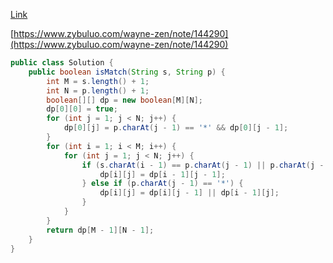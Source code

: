 [Link](https://leetcode.com/problems/wildcard-matching/)

[https://www.zybuluo.com/wayne-zen/note/144290](https://www.zybuluo.com/wayne-zen/note/144290)

```java
public class Solution {
    public boolean isMatch(String s, String p) {
        int M = s.length() + 1;
        int N = p.length() + 1;
        boolean[][] dp = new boolean[M][N];
        dp[0][0] = true;
        for (int j = 1; j < N; j++) {
            dp[0][j] = p.charAt(j - 1) == '*' && dp[0][j - 1];
        }
        for (int i = 1; i < M; i++) {
            for (int j = 1; j < N; j++) {
                if (s.charAt(i - 1) == p.charAt(j - 1) || p.charAt(j - 1) == '?') {
                    dp[i][j] = dp[i - 1][j - 1];    
                } else if (p.charAt(j - 1) == '*') {
                    dp[i][j] = dp[i][j - 1] || dp[i - 1][j];
                }
            }
        }
        return dp[M - 1][N - 1];
    }
}
```
